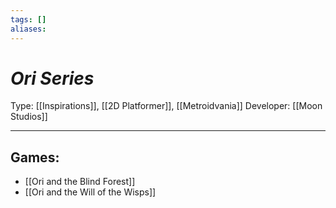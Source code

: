 ```yaml
---
tags: []
aliases:
---
```

# _Ori Series_

Type: [[Inspirations]], [[2D Platformer]], [[Metroidvania]]
Developer: [[Moon Studios]]

----

## Games:
* [[Ori and the Blind Forest]]
* [[Ori and the Will of the Wisps]]